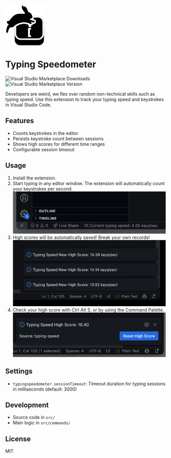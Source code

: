 ![](docs/img/icon.png)

# Typing Speedometer

![Visual Studio Marketplace Downloads](https://img.shields.io/visual-studio-marketplace/d/edvilme.typingspeedometer) 
![Visual Studio Marketplace Version](https://img.shields.io/visual-studio-marketplace/v/edvilme.typingspeedometer)


Developers are weird, we flex over random non-technical skills such as typing speed. Use this extension to track your typing speed and keystrokes in Visual Studio Code.

## Features

- Counts keystrokes in the editor
- Persists keystroke count between sessions
- Shows high scores for different time ranges
- Configurable session timeout

## Usage

1. Install the extension.
2. Start typing in any editor window. The extension will automatically count your keystrokes per second.
![](docs/img/status_bar.png)
3. High scores will be automatically saved! Break your own records!
![](docs/img/new_high_score.png)
4. Check your high score with <key>Ctrl</key> <key>Alt</key> <key>S</key>, or by using the Command Palette.
![](docs/img/check_high_score.png)

## Settings

- `typingspeedometer.sessionTimeout`: Timeout duration for typing sessions in milliseconds (default: 3000)

## Development

- Source code in `src/`
- Main logic in `src/commands/`

## License

MIT

